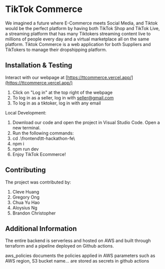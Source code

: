 # TikTok Commerce

We imagined a future where E-Commerce meets Social Media, and Tiktok would be the perfect platform by having both TikTok Shop and TikTok Live, a streaming platform that has many Tiktokers streaming content live to millions of people every day and a virtual marketplace all on the same platform.  Tiktok Commerce is a web application for both Suppliers and TikTokers to manage their dropshipping platform.

## Installation & Testing

Interact with our webpage at [https://ttcommerce.vercel.app/](https://ttcommerce.vercel.app/)

1) Click on "Log in" at the top right of the webpage
2) To log in as a seller, log in with seller@gmail.com
3) To log in as a tiktoker, log in with any email

Local Development:

1) Download our code and open the project in Visual Studio Code. Open a new terminal.
2) Run the following commands:
3) cd .\frontend\tt-hackathon-fe\
4) npm i 
5) npm run dev
6) Enjoy TikTok Ecommerce!


## Contributing

The project was contributed by:
1) Cleve Huang
2) Gregory Ong
3) Chua Yu Hao
4) Aloysius Ng
5) Brandon Christopher

## Additional Information

The entire backend is serverless and hosted on AWS and built through terraform and a pipeline deployed on Github actions.

aws_policies documents the policies applied in AWS
parameters such as AWS region, S3 bucket name... are stored as secrets in github actions

